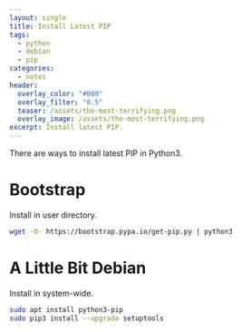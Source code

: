 ```yaml
---
layout: single
title: Install Latest PIP
tags:
  - python
  - debian
  - pip
categories:
  - notes
header:
  overlay_color: "#000"
  overlay_filter: "0.5"
  teaser: /assets/the-most-terrifying.png
  overlay_image: /assets/the-most-terrifying.png
excerpt: Install latest PIP.
---
```

There are ways to install latest PIP in Python3.

# Bootstrap

Install in user directory.

```bash
wget -O- https://bootstrap.pypa.io/get-pip.py | python3
```

# A Little Bit Debian

Install in system-wide.

```bash
sudo apt install python3-pip
sudo pip3 install --upgrade setuptools
```
